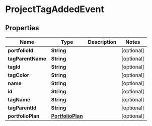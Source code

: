 
# ProjectTagAddedEvent

## Properties
Name | Type | Description | Notes
------------ | ------------- | ------------- | -------------
**portfolioId** | **String** |  |  [optional]
**tagParentName** | **String** |  |  [optional]
**tagId** | **String** |  |  [optional]
**tagColor** | **String** |  |  [optional]
**name** | **String** |  |  [optional]
**id** | **String** |  |  [optional]
**tagName** | **String** |  |  [optional]
**tagParentId** | **String** |  |  [optional]
**portfolioPlan** | [**PortfolioPlan**](PortfolioPlan.md) |  |  [optional]



